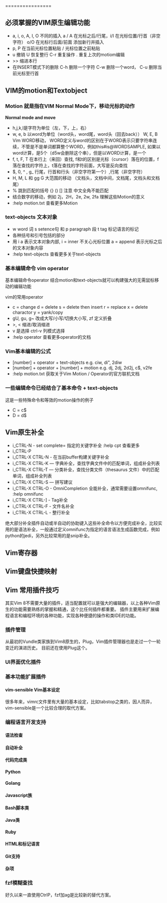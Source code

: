 ================

## 必须掌握的VIM原生编辑功能

* a, i, o, A, I, O 不同的插入 a / A 在光标之后/行尾，i/I 在光标位置/行首（非空字符） o/O 在光标行后面/前面 添加新行并插入
* p, P 在当前光标位置粘贴 / 光标位置之前粘贴
* u 撤销 U 恢复整行 C-r 重复操作 . 重复上次的motiom编辑
* \>\> 缩进本行
* 在INSERT模式下的删除 C-h 删除一个字符 C-w 删除一个word， C-u 删除当前光标至行首

## VIM的motion和Textobject

### Motion 就是指在VIM Normal Mode下，移动光标的动作

**Normal mode and move**

* h,j,k,l是字符为单位（左，下，上，右）
* w, e, b 以word为单位（word头，word尾，word头（回去back）） W, E, B Vim WORD移动， WORD定义与word的区别在于WORD表示只要字符串连续，不管是不是单词都算整个WORD，例如this#is@WORDSAMPLE, 如果以word计算，是5个（d5w会删除这个串），但是以WORD计算，是一个
* f, t, F, T 在本行上（来回）查找, f和t的区别是光标（cursor）落在的位置，f落在查找的字符上，t落在查找的字符前面，大写是反向查找
* $, 0, ^ , g\_ 行尾，行首和行头（非空字符第一个）,行尾（非空字符）
* H, M, L 和 gg G 大范围的移动 （文档头，文档中间，文档尾，文档头和文档尾）
* %  跳到匹配的括号 {} () [] 注意 中文全角不能匹配
* 结合数字的移动，例如 2j，2H，2e, 2w, 2fa 理解这些Motion的意义
* :help motion.txt 查看更多Motion

### text-objects 文本对象

* w word 词 s setence句 和 p paragraph 段 t tag 标记语言的标记
* 各种括号和引号包括的部分
* 用 i a 表示文本对象内部, i = inner 不关心光标位置 a = append 表示光标之后的文本对象内容
* :help text-objects 查看更多关于text-objects

### 基本编辑命令 vim operator

基本编辑命令operator 结合motion和text-objects就可以构建强大的无需鼠标移动的编辑功能

vim的常用operator

* c = change d = delete  s = delete then insert r = replace x = delete charactor y = yank/copy
* gU, gu, g~ 改成大写/小写/切换大小写, zf 定义折叠
* \>, \< 缩进/取消缩进
* v 是选择 ctrl-v 列模式选择
* :help operator 查看更多operator的文档

### Vim基本编辑的公式

* [number] + operator + text-objects  e.g. ciw, di", 2diw
* [number] + operator + [number] + motion e.g. dj, 2dj, 2d2j, c$, v2fe
* :help motion.txt 获取关于Vim Motion / Operator的官方联机文档

### 一些编辑命令已经结合了基本命令 + text-objects

这是一些特殊命令和等效的motion操作的例子

* C = c$
* D = d$


## Vim原生补全
* i_CTRL-N - set complete= 指定的关键字补全 :help cpt 查看更多
* i_CTRL-P
* i_CTRL-X CTRL-N - 在当前buffer构建关键字补全
* i_CTRL-X CTRL-K — 字典补全，查找字典文件中的匹配单词，组成补全列表
* i_CTRL-X CTRL-T — 分类补全，查找分类文件（thesaurus 文件）中的匹配单词，组成补全列表
* i_CTRL-X CTRL-S — 拼写建议
* i_CTRL-X CTRL-O - OmniCompletion 全能补全，通常需要设置omnifunc, :help omnifunc
* i_CTRL-X CTRL-] - Tag补全
* i_CTRL-X CTRL-F - 文件名补全
* i_CTRL-X CTRL-L - 整行补全

绝大部分补全插件自动或半自动的协助键入这些补全命令以方便完成补全，比较实用的是语法补全，一般通过定义omnifunc为指定的语言语法生成函数完成，例如python的jedi，另外比较常用的是snip补全。

## Vim寄存器

## Vim键盘快捷映射

## Vim 常用插件技巧

其实Vim 8不需要大量的插件，适当配置就可以是强大的编辑器，以上各种Vim原生的功能需要熟练的掌握和精通，这个比任何插件都重要。
插件主要用来扩展编程语言和编程环境的各种功能，实现各种便捷的操作和类IDE的功能。

### 插件管理

从最初的Vundle类家族到Vim8原生的，Plug，Vim插件管理器也是走过一个一轮变迁的演进历史。
目前还在使用Plug这个。

### UI界面优化插件


### 基本功能扩展插件

#### vim-sensible Vim基本设定

很多年来，vimrc文件里有大量的基本设定，比如tabstop之类的，因人而异，vim-sensible是一个比较合理的取代方案。

### 编程语言开发支持

#### 语法检查

#### 自动补全

#### 代码完成类

#### Python

#### Golang

#### Javascript族

#### Bash脚本类

#### Java类

#### Ruby

#### HTML和标记语言

#### Git支持

#### 杂项

### fzf模糊查找

好久以来一直使用CtrlP，fzf加ag是比较新的替代方案。



